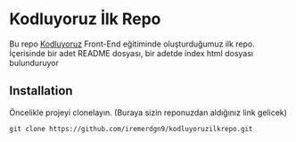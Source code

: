 # Kodluyoruz İlk Repo
Bu repo [Kodluyoruz](https://www.kodluyoruz.org) Front-End eğitiminde oluşturduğumuz ilk repo. İçerisinde bir adet README dosyası, bir adetde index html dosyası bulunduruyor

## Installation

Öncelikle projeyi clonelayın. (Buraya sizin reponuzdan aldığınız link gelicek)
```
git clone https://github.com/iremerdgn9/kodluyoruzilkrepo.git 
```
